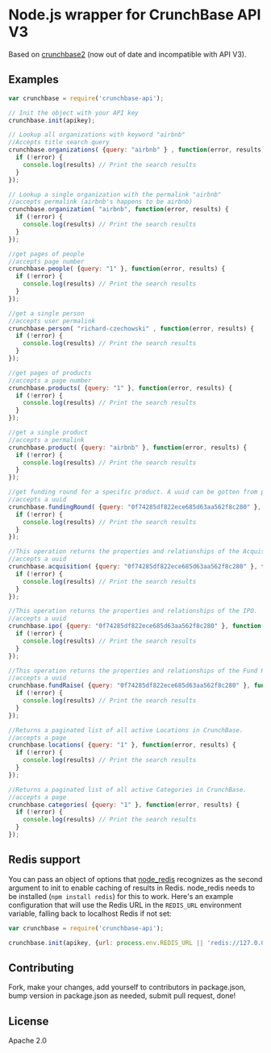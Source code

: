 # Node.js wrapper for CrunchBase API V3

Based on [crunchbase2](https://github.com/Coding-House/crunchbase2) (now out of date and incompatible with API V3).

## Examples

```javascript
var crunchbase = require('crunchbase-api');

// Init the object with your API key
crunchbase.init(apikey);

// Lookup all organizations with keyword "airbnb"
//Accepts title search query
crunchbase.organizations( {query: "airbnb" } , function(error, results) {
  if (!error) {
    console.log(results) // Print the search results
  }
});

// Lookup a single organization with the permalink "airbnb"
//accepts permalink (airbnb's happens to be airbnb)
crunchbase.organization( "airbnb", function(error, results) {
  if (!error) {
    console.log(results) // Print the search results
  }
});

//get pages of people
//accepts page number
crunchbase.people( {query: "1" }, function(error, results) {
  if (!error) {
    console.log(results) // Print the search results
  }
});

//get a single person
//accepts user permalink
crunchbase.person( "richard-czechowski" , function(error, results) {
  if (!error) {
    console.log(results) // Print the search results
  }
});

//get pages of products
//accepts a page number
crunchbase.products( {query: "1" }, function(error, results) {
  if (!error) {
    console.log(results) // Print the search results
  }
});

//get a single product
//accepts a permalink
crunchbase.product( {query: "airbnb" }, function(error, results) {
  if (!error) {
    console.log(results) // Print the search results
  }
});

//get funding round for a specific product. A uuid can be gotten from product endpoint
//accepts a uuid
crunchbase.fundingRound( {query: "0f74285df822ece685d63aa562f8c280" }, function(error, results) {
  if (!error) {
    console.log(results) // Print the search results
  }
});

//This operation returns the properties and relationships of the Acquisition.
//accepts a uuid
crunchbase.acquisition( {query: "0f74285df822ece685d63aa562f8c280" }, function(error, results) {
  if (!error) {
    console.log(results) // Print the search results
  }
});

//This operation returns the properties and relationships of the IPO.
//accepts a uuid
crunchbase.ipo( {query: "0f74285df822ece685d63aa562f8c280" }, function(error, results) {
  if (!error) {
    console.log(results) // Print the search results
  }
});

//This operation returns the properties and relationships of the Fund Raise.
//accepts a uuid
crunchbase.fundRaise( {query: "0f74285df822ece685d63aa562f8c280" }, function(error, results) {
  if (!error) {
    console.log(results) // Print the search results
  }
});

//Returns a paginated list of all active Locations in CrunchBase.
//accepts a page
crunchbase.locations( {query: "1" }, function(error, results) {
  if (!error) {
    console.log(results) // Print the search results
  }
});

//Returns a paginated list of all active Categories in CrunchBase.
//accepts a page
crunchbase.categories( {query: "1" }, function(error, results) {
  if (!error) {
    console.log(results) // Print the search results
  }
});
```

## Redis support
You can pass an object of options that [node_redis](https://github.com/NodeRedis/node_redis) recognizes as the second argument to init to enable caching of results in Redis.
node_redis needs to be installed (`npm install redis`) for this to work.
Here's an example configuration that will use the Redis URL in the `REDIS_URL` environment variable, falling back to localhost Redis if not set:

```javascript
var crunchbase = require('crunchbase-api');

crunchbase.init(apikey, {url: process.env.REDIS_URL || 'redis://127.0.0.1:6379'});
```

## Contributing
Fork, make your changes, add yourself to contributors in package.json, bump version in package.json as needed, submit pull request, done!

## License
Apache 2.0